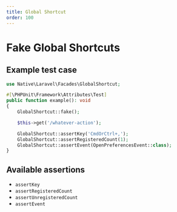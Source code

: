 ```yaml
---
title: Global Shortcut
order: 100
---
```

# Fake Global Shortcuts

## Example test case

```php
use Native\Laravel\Facades\GlobalShortcut;

#[\PHPUnit\Framework\Attributes\Test]
public function example(): void
{
    GlobalShortcut::fake();

    $this->get('/whatever-action');

    GlobalShortcut::assertKey('CmdOrCtrl+,');
    GlobalShortcut::assertRegisteredCount(1);
    GlobalShortcut::assertEvent(OpenPreferencesEvent::class);
}
```

## Available assertions
- `assertKey`
- `assertRegisteredCount`
- `assertUnregisteredCount`
- `assertEvent`
